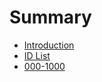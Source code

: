# Summary

* [Introduction](README.md)
* [ID List](id_list.md)
* [000-1000](TC-SRM-000-div1-1000/solution.md)
